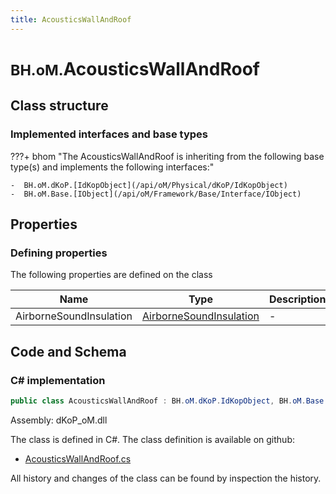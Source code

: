 ```yaml
---
title: AcousticsWallAndRoof
---
```


# <small>BH.oM.</small>**AcousticsWallAndRoof**



## Class structure

### Implemented interfaces and base types

???+ bhom "The AcousticsWallAndRoof is inheriting from the following base type(s) and implements the following interfaces:"

    -  BH.oM.dKoP.[IdKopObject](/api/oM/Physical/dKoP/IdKopObject)
    -  BH.oM.Base.[IObject](/api/oM/Framework/Base/Interface/IObject)


## Properties



### Defining properties

The following properties are defined on the class

| Name             | Type             | Description      | Quantity         |
|------------------|------------------|------------------|------------------|
| AirborneSoundInsulation | [AirborneSoundInsulation](/api/oM/Physical/dKoP/Perfomance/AirborneSoundInsulation) | - | - |


## Code and Schema

### C# implementation

``` C# title="C#"
public class AcousticsWallAndRoof : BH.oM.dKoP.IdKopObject, BH.oM.Base.IObject
```

Assembly: dKoP_oM.dll

The class is defined in C#. The class definition is available on github:

- [AcousticsWallAndRoof.cs](https://github.com/BHoM/dKoP_Toolkit/blob/develop/dKoP_oM/Perfomance\AcousticsWallAndRoof.cs)

All history and changes of the class can be found by inspection the history.
